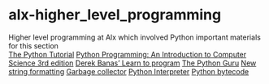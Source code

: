 # alx-higher_level_programming
Higher level programming at Alx which involved Python
important materials for this section<br/>
[The Python Tutorial](https://intranet.alxswe.com/concepts/550#:~:text=Python%20programming-,The%20Python%20Tutorial,-Python%20Programming%3A%20An)
[Python Programming: An Introduction to Computer Science 3rd edition](https://intranet.alxswe.com/concepts/550#:~:text=Python%20Programming%3A%20An%20Introduction%20to%20Computer%20Science%203rd%20edition)
[Derek Banas’ Learn to program](https://intranet.alxswe.com/concepts/550#:~:text=Derek%20Banas%E2%80%99%20Learn%20to%20program)
[The Python Guru](https://intranet.alxswe.com/rltoken/5U-qFDOGHyBSCLg2A37ILA)
[New string formatting](https://intranet.alxswe.com/concepts/550#:~:text=New%20string%20formatting)
[Garbage collector](https://intranet.alxswe.com/concepts/550#:~:text=New%20string%20formatting-,Garbage%20collector,-Python%20Interpreter)
[Python Interpreter](https://intranet.alxswe.com/rltoken/a5z3uSkiby1Xw679cFiw1Q)
[Python bytecode](https://intranet.alxswe.com/rltoken/oJ2v8bVCLZmAowJ7WXLzJg)
